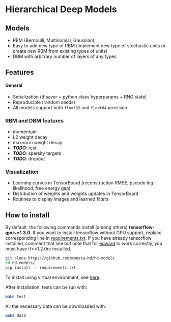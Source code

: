 # Hierarchical Deep Models

## Models
* RBM (Bernoulli, Multinomial, Gaussian)
* Easy to add new type of RBM (implement new type of stochastic units or create new RBM from existing types of units)
* DBM with arbitrary number of layers of any types

## Features
#### General
* Serialization (tf saver + python class hyperparams + RNG state)
* Reproducible (random seeds)
* All models support both `float32` and `float64` precision

### RBM and DBM features
* momentum
* L2 weight decay
* maxnorm weight decay
* ***TODO***: rest
* ***TODO***: sparsity targets
* ***TODO***: dropout

### Visualization
* Learning curves in TensorBoard (reconstruction RMSE, pseudo log-likelihood, free energy gap)
* Distribution of weights and weights updates in TensorBoard
* Routines to display images and learned filters

## How to install
By default, the following commands install (among others) **tensorflow-gpu~=1.3.0**. If you want to install tensorflow without GPU support, replace corresponding line in [requirements.txt](requirements.txt). If you have already tensorflow installed, comment that line but note that for [edward](http://edwardlib.org/) to work correctly, you must have tf>=1.2.0rc installed.
```bash
git clone https://github.com/monsta-hd/hd-models
cd hd-models/
pip install -r requirements.txt
```
To install using virtual environment, see [here](docs/virtualenv.md).

After installation, tests can be run with:
```bash
make test
```
All the necessary data can be downloaded with:
```bash
make data
```

